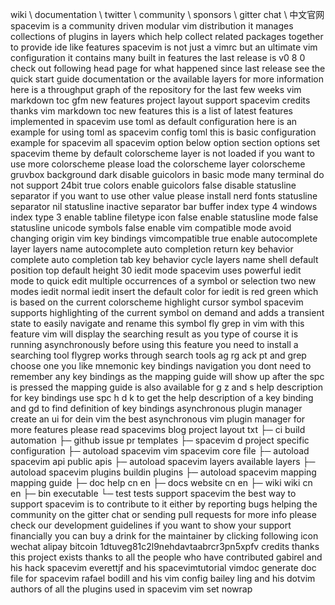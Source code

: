 wiki \ documentation \ twitter \ community \ sponsors \ gitter chat \ 中文官网 spacevim is a community driven modular vim distribution it manages collections of plugins in layers which help collect related packages together to provide ide like features spacevim is not just a vimrc but an ultimate vim configuration it contains many built in features the last release is v0 8 0 check out following head page for what happened since last release see the quick start guide documentation or the available layers for more information here is a throughput graph of the repository for the last few weeks vim markdown toc gfm new features project layout support spacevim credits thanks vim markdown toc new features this is a list of latest features implemented in spacevim use toml as default configuration here is an example for using toml as spacevim config toml this is basic configuration example for spacevim all spacevim option below option section options set spacevim theme by default colorscheme layer is not loaded if you want to use more colorscheme please load the colorscheme layer colorscheme gruvbox background dark disable guicolors in basic mode many terminal do not support 24bit true colors enable guicolors false disable statusline separator if you want to use other value please install nerd fonts statusline separator nil statusline inactive separator bar buffer index type 4 windows index type 3 enable tabline filetype icon false enable statusline mode false statusline unicode symbols false enable vim compatible mode avoid changing origin vim key bindings vimcompatible true enable autocomplete layer layers name autocomplete auto completion return key behavior complete auto completion tab key behavior cycle layers name shell default position top default height 30 iedit mode spacevim uses powerful iedit mode to quick edit multiple occurrences of a symbol or selection two new modes iedit normal iedit insert the default color for iedit is red green which is based on the current colorscheme highlight cursor symbol spacevim supports highlighting of the current symbol on demand and adds a transient state to easily navigate and rename this symbol fly grep in vim with this feature vim will display the searching result as you type of course it is running asynchronously before using this feature you need to install a searching tool flygrep works through search tools ag rg ack pt and grep choose one you like mnemonic key bindings navigation you dont need to remember any key bindings as the mapping guide will show up after the spc is pressed the mapping guide is also available for g z and s help description for key bindings use spc h d k to get the help description of a key binding and gd to find definition of key bindings asynchronous plugin manager create an ui for dein vim the best asynchronous vim plugin manager for more features please read spacevims blog project layout txt ├─ ci build automation ├─ github issue pr templates ├─ spacevim d project specific configuration ├─ autoload spacevim vim spacevim core file ├─ autoload spacevim api public apis ├─ autoload spacevim layers available layers ├─ autoload spacevim plugins buildin plugins ├─ autoload spacevim mapping mapping guide ├─ doc help cn en ├─ docs website cn en ├─ wiki wiki cn en ├─ bin executable └─ test tests support spacevim the best way to support spacevim is to contribute to it either by reporting bugs helping the community on the gitter chat or sending pull requests for more info please check our development guidelines if you want to show your support financially you can buy a drink for the maintainer by clicking following icon wechat alipay bitcoin 1dtuveg81c2l9nehdavtaabrcr3pn5xpfv credits thanks this project exists thanks to all the people who have contributed gabirel and his hack spacevim everettjf and his spacevimtutorial vimdoc generate doc file for spacevim rafael bodill and his vim config bailey ling and his dotvim authors of all the plugins used in spacevim vim set nowrap